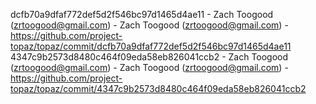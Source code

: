 dcfb70a9dfaf772def5d2f546bc97d1465d4ae11 - Zach Toogood (zrtoogood@gmail.com) - Zach Toogood (zrtoogood@gmail.com) - https://github.com/project-topaz/topaz/commit/dcfb70a9dfaf772def5d2f546bc97d1465d4ae11
4347c9b2573d8480c464f09eda58eb826041ccb2 - Zach Toogood (zrtoogood@gmail.com) - Zach Toogood (zrtoogood@gmail.com) - https://github.com/project-topaz/topaz/commit/4347c9b2573d8480c464f09eda58eb826041ccb2
